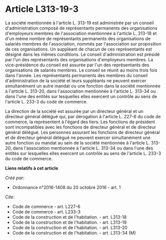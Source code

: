 # Article L313-19-3

La société mentionnée à l'article L. 313-19 est administrée par un conseil d'administration composé de représentants
permanents des organisations d'employeurs membres de l'association mentionnée à l'article L. 313-18 et d'un même nombre de
représentants permanents des organisations de salariés membres de l'association, nommés par l'association sur proposition de
ces organisations. Un suppléant de chacun de ces représentants est désigné dans les mêmes conditions. Le conseil
d'administration est présidé par l'un des représentants des organisations d'employeurs membres. La vice-présidence du conseil
est assurée par l'un des représentants des organisations de salariés membres. Le conseil se réunit au moins trois fois dans
l'année. Les représentants permanents des membres du conseil d'administration de la société et leurs suppléants ne peuvent
exercer simultanément un autre mandat ou une fonction dans la société mentionnée à l'article L. 313-20, dans l'association
mentionnée à l'article L. 313-34 ou dans l'une des entités sur lesquelles elles exercent un contrôle au sens de l'article L.
233-3 du code de commerce. 

La direction de la société est assurée par un directeur général et un directeur général délégué qui, par dérogation à
l'article L. 227-6 du code de commerce, la représentent à l'égard des tiers. Les fonctions de président sont incompatibles
avec les fonctions de directeur général et de directeur général délégué. Les personnes assurant les fonctions de directeur
général et de directeur général délégué ne peuvent exercer simultanément une autre fonction ou mandat au sein de la société
mentionnée à l'article L. 313-20, dans l'association mentionnée à l'article L. 313-34 ou dans l'une des entités sur
lesquelles elles exercent un contrôle au sens de l'article L. 233-3 du code de commerce.

**Liens relatifs à cet article**

_Créé par_:

  - Ordonnance n°2016-1408 du 20 octobre 2016 - art. 1

_Cite_:

  - Code de commerce - art. L227-6
  - Code de commerce - art. L233-3
  - Code de la construction et de l'habitation. - art. L313-18
  - Code de la construction et de l'habitation. - art. L313-19
  - Code de la construction et de l'habitation. - art. L313-20
  - Code de la construction et de l'habitation. - art. L313-34 (M)
